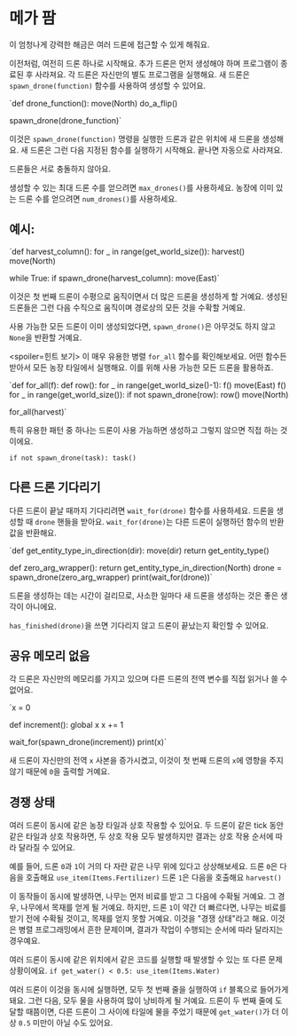 # 메가 팜
이 엄청나게 강력한 해금은 여러 드론에 접근할 수 있게 해줘요.

이전처럼, 여전히 드론 하나로 시작해요. 추가 드론은 먼저 생성해야 하며 프로그램이 종료된 후 사라져요.
각 드론은 자신만의 별도 프로그램을 실행해요. 새 드론은 `spawn_drone(function)` 함수를 사용하여 생성할 수 있어요.

`def drone_function():
    move(North)
    do_a_flip()

spawn_drone(drone_function)`

이것은 `spawn_drone(function)` 명령을 실행한 드론과 같은 위치에 새 드론을 생성해요. 새 드론은 그런 다음 지정된 함수를 실행하기 시작해요. 끝나면 자동으로 사라져요.

드론들은 서로 충돌하지 않아요.

생성할 수 있는 최대 드론 수를 얻으려면 `max_drones()`를 사용하세요.
농장에 이미 있는 드론 수를 얻으려면 `num_drones()`를 사용하세요.


## 예시:
`def harvest_column():
    for _ in range(get_world_size()):
        harvest()
        move(North)

while True:
    if spawn_drone(harvest_column):
        move(East)`

이것은 첫 번째 드론이 수평으로 움직이면서 더 많은 드론을 생성하게 할 거예요. 생성된 드론들은 그런 다음 수직으로 움직이며 경로상의 모든 것을 수확할 거예요.

사용 가능한 모든 드론이 이미 생성되었다면, `spawn_drone()`은 아무것도 하지 않고 `None`을 반환할 거예요.

<spoiler=힌트 보기> 이 매우 유용한 병렬 `for_all` 함수를 확인해보세요. 어떤 함수든 받아서 모든 농장 타일에서 실행해요. 이를 위해 사용 가능한 모든 드론을 활용하죠.

`def for_all(f):
	def row():
		for _ in range(get_world_size()-1):
			f()
			move(East)
		f()
	for _ in range(get_world_size()):
		if not spawn_drone(row):
			row()
		move(North)

for_all(harvest)`

특히 유용한 패턴 중 하나는 드론이 사용 가능하면 생성하고 그렇지 않으면 직접 하는 것이에요.

`if not spawn_drone(task):
	task()`
</spoiler>

## 다른 드론 기다리기
다른 드론이 끝날 때까지 기다리려면 `wait_for(drone)` 함수를 사용하세요. 드론을 생성할 때 `drone` 핸들을 받아요.
`wait_for(drone)`는 다른 드론이 실행하던 함수의 반환 값을 반환해요.

`def get_entity_type_in_direction(dir):
    move(dir)
    return get_entity_type()

def zero_arg_wrapper():
    return get_entity_type_in_direction(North)
drone = spawn_drone(zero_arg_wrapper)
print(wait_for(drone))`

드론을 생성하는 데는 시간이 걸리므로, 사소한 일마다 새 드론을 생성하는 것은 좋은 생각이 아니에요.

`has_finished(drone)`을 쓰면 기다리지 않고 드론이 끝났는지 확인할 수 있어요.

## 공유 메모리 없음
각 드론은 자신만의 메모리를 가지고 있으며 다른 드론의 전역 변수를 직접 읽거나 쓸 수 없어요.

`x = 0

def increment():
    global x
    x += 1

wait_for(spawn_drone(increment))
print(x)`

새 드론이 자신만의 전역 `x` 사본을 증가시켰고, 이것이 첫 번째 드론의 `x`에 영향을 주지 않기 때문에 `0`을 출력할 거예요.

## 경쟁 상태
여러 드론이 동시에 같은 농장 타일과 상호 작용할 수 있어요. 두 드론이 같은 tick 동안 같은 타일과 상호 작용하면, 두 상호 작용 모두 발생하지만 결과는 상호 작용 순서에 따라 달라질 수 있어요.

예를 들어, 드론 `0`과 `1`이 거의 다 자란 같은 나무 위에 있다고 상상해보세요.
드론 `0`은 다음을 호출해요
`use_item(Items.Fertilizer)`
드론 `1`은 다음을 호출해요
`harvest()`

이 동작들이 동시에 발생하면, 나무는 먼저 비료를 받고 그 다음에 수확될 거예요. 그 경우, 나무에서 목재를 얻게 될 거예요. 하지만, 드론 `1`이 약간 더 빠르다면, 나무는 비료를 받기 전에 수확될 것이고, 목재를 얻지 못할 거예요.
이것을 "경쟁 상태"라고 해요. 이것은 병렬 프로그래밍에서 흔한 문제이며, 결과가 작업이 수행되는 순서에 따라 달라지는 경우예요.

여러 드론이 동시에 같은 위치에서 같은 코드를 실행할 때 발생할 수 있는 또 다른 문제 상황이에요.
`if get_water() < 0.5:
    use_item(Items.Water)`

여러 드론이 이것을 동시에 실행하면, 모두 첫 번째 줄을 실행하여 `if` 블록으로 들어가게 돼요. 그런 다음, 모두 물을 사용하여 많이 낭비하게 될 거예요.
드론이 두 번째 줄에 도달할 때쯤이면, 다른 드론이 그 사이에 타일에 물을 주었기 때문에 `get_water()`가 더 이상 `0.5` 미만이 아닐 수도 있어요.